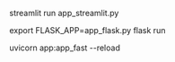 streamlit run app_streamlit.py

export FLASK_APP=app_flask.py
flask run

uvicorn app:app_fast --reload


